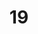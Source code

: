 ---
layout: paintings/painting
title: 19
image: /images/paintings/acrylic/JRB Web 35-min.jpg
dimensions: 190mm x 280mm
media: Acrylic on Acrylic
group: Acrylic
---